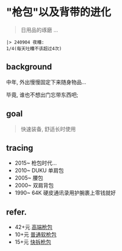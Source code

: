 # "枪包"以及背带的进化
> 日用品的琢磨 ...

    |> 240904 夜糟:
    1/4(每天吐糟不该超过4次)

## background
中年, 外出慢慢固定下来随身物品...

毕竟, 谁也不想出门忘带东西吧;


## goal
> 快速装备, 舒适长时使用





## tracing

- 2015~ 枪包时代...
- 2010~ DUKU 单肩包
- 2005~ 腰包
- 2000~ 双肩背包
- 1990~ 64K 硬皮通讯录用护腕裹上零钱就好



## refer.

- 42+元 [高端枪包](https://mobile.yangkeduo.com/goods.html?ps=HhOYoMRN2T) 
- 10+元 [普通软枪包](https://mobile.yangkeduo.com/goods2.html?ps=bL7OWgdJng)
- 15+元 [快拆枪包](https://mobile.yangkeduo.com/goods.html?ps=XD3SRllLov)


